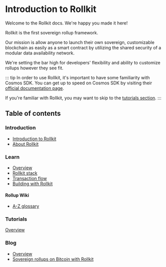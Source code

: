 # Introduction to Rollkit

Welcome to the Rollkit docs. We're happy you made it here!

Rollkit is the first sovereign rollup framework.

Our mission is allow anyone to launch their own sovereign, customizable blockchain as easily as a smart contract by utilizing the shared security of a modular data availability network.


We're setting the bar high for developers' flexibility and ability to customize rollups however they see fit.

::: tip
In order to use Rollkit, it's important to have some
familiarity with Cosmos SDK. You can get up to speed
on Cosmos SDK by visiting their [official documentation page](https://docs.cosmos.network/main).

If you're familiar with Rollkit, you may want to skip to the [tutorials section](/tutorials/gm-world).
:::

## Table of contents

### Introduction

- [Introduction to Rollkit](/learn/intro)
- [About Rollkit](/learn/about)

### Learn

- [Overview](/learn/overview)
- [Rollkit stack](/learn/stack)
- [Transaction flow](/learn/transaction-flow)
- [Building with Rollkit](/learn/building-and-deploying-a-rollup)

#### Rollup Wiki

- [A-Z glossary](/learn/rollup-glossary)

### Tutorials

[Overview](/tutorials/overview)

### Blog

- [Overview](/blog/overview)
- [Sovereign rollups on Bitcoin with Rollkit](/blog/sovereign-rollups-on-bitcoin)
